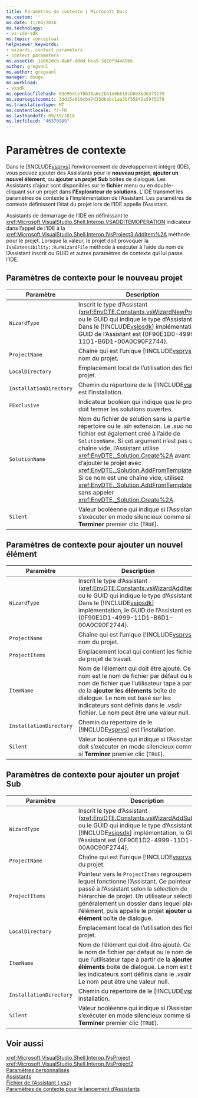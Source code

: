 ```yaml
---
title: Paramètres de contexte | Microsoft Docs
ms.custom: ''
ms.date: 11/04/2016
ms.technology:
- vs-ide-sdk
ms.topic: conceptual
helpviewer_keywords:
- wizards, context parameters
- context parameters
ms.assetid: 1a062dcb-8a8f-40dd-bea9-3d10f9448966
author: gregvanl
ms.author: gregvanl
manager: douge
ms.workload:
- vssdk
ms.openlocfilehash: 03e95dce70b38a6c2b51e0b610cb8e8bd6379239
ms.sourcegitcommit: 3dd15e019cba7d35dbabc1aa3bf55842a59f5278
ms.translationtype: MT
ms.contentlocale: fr-FR
ms.lasthandoff: 09/19/2018
ms.locfileid: "46370989"
---
```

# <a name="context-parameters"></a>Paramètres de contexte
Dans le [!INCLUDE[vsprvs](../../code-quality/includes/vsprvs_md.md)] l’environnement de développement intégré (IDE), vous pouvez ajouter des Assistants pour le **nouveau projet**, **ajouter un nouvel élément**, ou **ajouter un projet Sub** boîtes de dialogue. Les Assistants d’ajout sont disponibles sur le **fichier** menu ou en double-cliquant sur un projet dans **l’Explorateur de solutions**. L’IDE transmet les paramètres de contexte à l’implémentation de l’Assistant. Les paramètres de contexte définissent l’état du projet lors de l’IDE appelle l’Assistant.  
  
 Assistants de démarrage de l’IDE en définissant le <xref:Microsoft.VisualStudio.Shell.Interop.VSADDITEMOPERATION> indicateur dans l’appel de l’IDE à la <xref:Microsoft.VisualStudio.Shell.Interop.IVsProject3.AddItem%2A> méthode pour le projet. Lorsque la valeur, le projet doit provoquer la `IVsExtensibility::RunWizardFile` méthode à exécuter à l’aide du nom de l’Assistant inscrit ou GUID et autres paramètres de contexte qui lui passe l’IDE.  
  
## <a name="context-parameters-for-new-project"></a>Paramètres de contexte pour le nouveau projet  
  
|Paramètre|Description|  
|---------------|-----------------|  
|`WizardType`|Inscrit le type d’Assistant (<xref:EnvDTE.Constants.vsWizardNewProject>) ou le GUID qui indique le type d’Assistant. Dans le [!INCLUDE[vsipsdk](../../extensibility/includes/vsipsdk_md.md)] implémentation, le GUID de l’Assistant est {0F90E1D0-4999-11D1-B6D1-00A0C90F2744}.|  
|`ProjectName`|Chaîne qui est l’unique [!INCLUDE[vsprvs](../../code-quality/includes/vsprvs_md.md)] nom du projet.|  
|`LocalDirectory`|Emplacement local de l’utilisation des fichiers projet.|  
|`InstallationDirectory`|Chemin du répertoire de le [!INCLUDE[vsprvs](../../code-quality/includes/vsprvs_md.md)] est l’installation.|  
|`FExclusive`|Indicateur booléen qui indique que le projet doit fermer les solutions ouvertes.|  
|`SolutionName`|Nom du fichier de solution sans la partie répertoire ou le *.sln* extension. Le *.suo* nom de fichier est également créé à l’aide de `SolutionName`. Si cet argument n’est pas une chaîne vide, l’Assistant utilise <xref:EnvDTE._Solution.Create%2A> avant d’ajouter le projet avec <xref:EnvDTE._Solution.AddFromTemplate%2A>. Si ce nom est une chaîne vide, utilisez <xref:EnvDTE._Solution.AddFromTemplate%2A> sans appeler <xref:EnvDTE._Solution.Create%2A>.|  
|`Silent`|Valeur booléenne qui indique si l’Assistant doit s’exécuter en mode silencieux comme si **Terminer** premier clic (`TRUE`).|  
  
## <a name="context-parameters-for-add-new-item"></a>Paramètres de contexte pour ajouter un nouvel élément  
  
|Paramètre|Description|  
|---------------|-----------------|  
|`WizardType`|Inscrit le type d’Assistant (<xref:EnvDTE.Constants.vsWizardAddItem>) ou le GUID qui indique le type d’Assistant. Dans le [!INCLUDE[vsipsdk](../../extensibility/includes/vsipsdk_md.md)] implémentation, le GUID de l’Assistant est {0F90E1D1-4999-11D1-B6D1-00A0C90F2744}.|  
|`ProjectName`|Chaîne qui est l’unique [!INCLUDE[vsprvs](../../code-quality/includes/vsprvs_md.md)] nom du projet.|  
|`ProjectItems`|Emplacement local qui contient les fichiers de projet de travail.|  
|`ItemName`|Nom de l’élément qui doit être ajouté. Ce nom est le nom de fichier par défaut ou le nom de fichier que l’utilisateur tape à partir de la **ajouter les éléments** boîte de dialogue. Le nom est basé sur les indicateurs sont définis dans le *.vsdir* fichier. Le nom peut être une valeur null.|  
|`InstallationDirectory`|Chemin du répertoire de le [!INCLUDE[vsprvs](../../code-quality/includes/vsprvs_md.md)] est l’installation.|  
|`Silent`|Valeur booléenne qui indique si l’Assistant doit s’exécuter en mode silencieux comme si **Terminer** premier clic (`TRUE`).|  
  
## <a name="context-parameters-for-add-sub-project"></a>Paramètres de contexte pour ajouter un projet Sub  
  
|Paramètre|Description|  
|---------------|-----------------|  
|`WizardType`|Inscrit le type d’Assistant (<xref:EnvDTE.Constants.vsWizardAddSubProject>) ou le GUID qui indique le type d’Assistant. Dans le [!INCLUDE[vsipsdk](../../extensibility/includes/vsipsdk_md.md)] implémentation, le GUID de l’Assistant est {0F90E1D2-4999-11D1-B6D1-00A0C90F2744}.|  
|`ProjectName`|Chaîne qui est l’unique [!INCLUDE[vsprvs](../../code-quality/includes/vsprvs_md.md)] nom du projet.|  
|`ProjectItems`|Pointeur vers le `ProjectItems` regroupement sur lequel fonctionne l’Assistant. Ce pointeur est passé à l’Assistant selon la sélection de hiérarchie de projet. Un utilisateur sélectionne généralement un dossier dans lequel placer l’élément, puis appelle le projet **ajouter un élément** boîte de dialogue.|  
|`LocalDirectory`|Emplacement local de l’utilisation des fichiers projet.|  
|`ItemName`|Nom de l’élément qui doit être ajouté. Ce nom est le nom de fichier par défaut ou le nom de fichier que l’utilisateur tape à partir de la **ajouter les éléments** boîte de dialogue. Le nom est basé sur les indicateurs sont définis dans le *.vsdir* fichier. Le nom peut être une valeur null.|  
|`InstallationDirectory`|Chemin du répertoire de le [!INCLUDE[vsprvs](../../code-quality/includes/vsprvs_md.md)] installation.|  
|`Silent`|Valeur booléenne qui indique si l’Assistant doit s’exécuter en mode silencieux comme si **Terminer** premier clic (`TRUE`).|  
  
## <a name="see-also"></a>Voir aussi  
 <xref:Microsoft.VisualStudio.Shell.Interop.IVsProject>   
 <xref:Microsoft.VisualStudio.Shell.Interop.IVsProject2>   
 [Paramètres personnalisés](../../extensibility/internals/custom-parameters.md)   
 [Assistants](../../extensibility/internals/wizards.md)   
 [Fichier de l’Assistant (.vsz)](../../extensibility/internals/wizard-dot-vsz-file.md)   
 [Paramètres de contexte pour le lancement d’Assistants](https://msdn.microsoft.com/Library/051a10f4-9e45-4604-b344-123044f33a24)